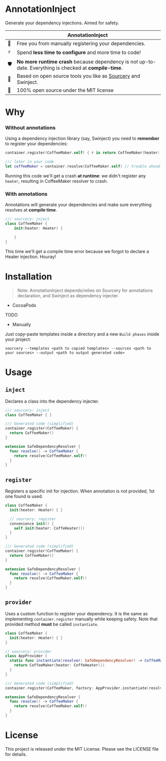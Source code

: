 # AnnotationInject
Generate your dependency injections. Aimed for safety.

|                     | AnnotationInject
|---------------------|--------
| :statue_of_liberty: | Free you from manually registering your dependencies.
| ⚡                   | Spend **less time to configure** and more time to code!
| 🛡                  | **No more runtime crash** because dependency is not up-to-date. Everything is checked at **compile-time**.
| 👐                  | Based on open source tools you like as [Sourcery](https://github.com/krzysztofzablocki/Sourcery) and Swinject.
| :book:              | 100% open source under the MIT license


# Why
### Without annotations
Using a dependency injection library (say, Swinject) you need to **remember** to register your dependencies:

```swift
container.register(CoffeeMaker.self) { r in return CoffeeMaker(heater: r.resolve()!) }

/// later in your code
let coffeeMaker = container.resolve(CoffeeMaker.self) // trouble ahead!
```

Running this code we'll get a crash **at runtime**: we didn't register any `heater`, resulting in CoffeeMaker resolver to crash.

### With annotations

Annotations will generate your dependencies and make sure everything resolves at **compile time**.

```swift
/// sourcery: inject
class CoffeeMaker {
    init(heater: Heater) {

    }
}
```

This time we'll get a compile time error because we forgot to declare a Heater injection. Houray!

# Installation
> Note: AnnotationInject depends/relies on Sourcery for annotations declaration, and Swinject as dependency injecter.

- CocoaPods

TODO

- Manually

Just copy-paste templates inside a directory and a new `Build phases` inside your project:
```shell
sourcery --templates <path to copied templates> --sources <path to your sources> --output <path to output generated code>
```

# Usage

## `inject`
Declares a class into the dependency injecter.

```swift
/// sourcery: inject
class CoffeeMaker { }
```

```swift
/// Generated code (simplified)
container.register(CoffeeMaker) {
  return CoffeeMaker()
}

extension SafeDependencyResolver {
  func resolve() -> CoffeeMaker {
    return resolve(CoffeeMaker.self)!
  }
}
```

## `register`
Registers a specific init for injection. When annotation is not provided, 1st one found is used.

```swift
class CoffeeMaker {
  init(heater: Heater) { }

  // sourcery: register
  convenience init() {
    self.init(heater: CoffeHeater())
  }
}
```

```swift
/// Generated code (simplified)
container.register(CoffeeMaker) {
  return CoffeeMaker()
}

extension SafeDependencyResolver {
  func resolve() -> CoffeeMaker {
    return resolve(CoffeeMaker.self)!
  }
}
```

## `provider`
Uses a custom function to register your dependency. It is the same as implementing `container.register` manually while keeping safety.
Note that provided method **must** be called `instantiate`.

```swift
class CoffeeMaker {
  init(heater: Heater) { }
}

// sourcery: provider
class AppProvider {
  static func instantiate(resolver: SafeDependencyResolver) -> CoffeeMaker {
    return CoffeeMaker(heater: CoffeHeater())
  }
}
```

```swift
/// Generated code (simplified)
container.register(CoffeeMaker, factory: AppProvider.instantiate(resolver:))

extension SafeDependencyResolver {
  func resolve() -> CoffeeMaker {
    return resolve(CoffeeMaker.self)!
  }
}

```

# License
This project is released under the MIT License. Please see the LICENSE file for details.
